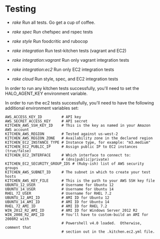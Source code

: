 # Testing

 - *rake* Run all tests.  Go get a cup of coffee.

 - *rake spec*   Run chefspec and rspec tests

 - *rake style*  Run foodcritic and rubocop

 - *rake integration* Run test-kitchen tests (vagrant and EC2)

 - *rake integration:vagrant* Run only vagrant integration tests

 - *rake integration:ec2* Run only EC2 integration tests

 - *rake cloud* Run style, spec, and EC2 integration tests

In order to run any kitchen tests successfully, you'll need to set the
HALO_AGENT_KEY environment variable.

In order to run the ec2 tests successfully, you'll need to have the following
additional environment variables set:

    AWS_ACCESS_KEY_ID         # API key
    AWS_SECRET_ACCESS_KEY     # API secret
    KITCHEN_AWS_SSH_KEY_ID    # This is the key as named in your Amazon AWS account
    KITCHEN_AWS_REGION        # Tested against us-west-2
    KITCHEN_AWS_REGION_ZONE   # Availability zone in the declared region
    KITCHEN_EC2_INSTANCE_TYPE # Instance type, for example: "m3.medium"
    KITCHEN_EC2_PUBLIC_IP     # Assign public IP to EC2 instances (true/false)
    KITCHEN_EC2_INTERFACE     # Which interface to connect to:
                              # (dns|public|private)
    KITCHEN_EC2_SECURITY_GROUP_IDS # (Ruby-ish) list of AWS security groups
    KITCHEN_AWS_SUBNET_ID     # The subnet in which to create your test hosts
    KITCHEN_AWS_KEY_FILE      # This is the path to your AWS SSH key file
    UBUNTU_12_USER            # Username for Ubuntu 12
    UBUNTU_14_USER            # Username for Ubuntu 14
    RHEL_72_USER              # Username for RHEL 7.2
    UBUNTU_12_AMI_ID          # AMI ID for Ubuntu 12
    UBUNTU_14_AMI_ID          # AMI ID for Ubuntu 14
    RHEL_72_AMI_ID            # AMI ID for RHEL 7.2
    WIN_2012_R2_AMI_ID        # AMI ID for Windows Server 2012 R2
    WIN_2008_R2_AMI_ID        # You'll have to custom-build an AMI for 2008R2 with
                              # Powershell v4.0 loaded.  Otherwise, comment that
                              # section out in the .kitchen.ec2.yml file.
